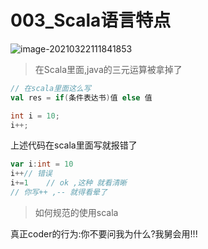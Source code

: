 # 003_Scala语言特点

![image-20210322111841853](003_Scala%E8%AF%AD%E8%A8%80%E7%89%B9%E7%82%B9/image-20210322111841853.png)

> 在Scala里面,java的三元运算被拿掉了

```scala
// 在scala里面这么写
val res = if(条件表达书)值 else 值
```

```java
int i = 10;
i++;
```

上述代码在scala里面写就报错了

```scala
var i:int = 10
i++// 错误
i+=1	// ok ,这种 就看清晰
// 你写++ ,-- 就得看晕了
```

> 如何规范的使用scala

真正coder的行为:你不要问我为什么?我舅会用!!!

